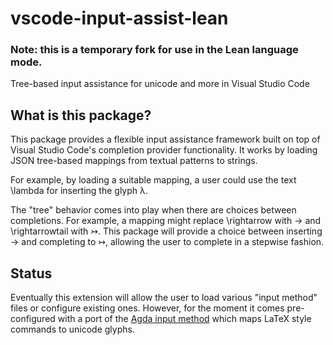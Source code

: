 # vscode-input-assist-lean

### Note: this is a temporary fork for use in the Lean language mode.

Tree-based input assistance for unicode and more in Visual Studio Code

## What is this package?

This package provides a flexible input assistance framework built on top of
Visual Studio Code's completion provider functionality. It works by loading JSON
tree-based mappings from textual patterns to strings.

For example, by loading a suitable mapping, a user could use the text \lambda
for inserting the glyph λ.

The "tree" behavior comes into play when there are choices between completions.
For example, a mapping might replace \rightarrow with → and \rightarrowtail with
↣. This package will provide a choice between inserting → and completing to ↣,
allowing the user to complete in a stepwise fashion.

## Status

Eventually this extension will allow the user to load various "input method"
files or configure existing ones. However, for the moment it comes
pre-configured with a port of the [Agda input
method](http://agda.readthedocs.io/en/latest/tools/emacs-mode.html#unicode-input)
which maps LaTeX style commands to unicode glyphs.

